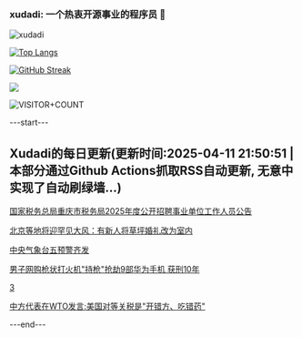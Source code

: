 ### xudadi: 一个热衷开源事业的程序员 👋

![xudadi](https://github-readme-stats-git-masterorgs-github-readme-stats-team.vercel.app/api?username=xudadi)

[![Top Langs](https://github-readme-stats.vercel.app/api/top-langs/?username=xudadi)](https://github.com/anuraghazra/github-readme-stats)

[![GitHub Streak](https://streak-stats.demolab.com?user=xudadi&locale=zh_Hans)](https://git.io/streak-stats)

![](https://raw.githubusercontent.com/xudadi/xudadi/main/assets/github-contribution-grid-snake.svg)

![VISITOR+COUNT](https://komarev.com/ghpvc/?username=xudadi&label=VISITOR+COUNT)


---start---

## Xudadi的每日更新(更新时间:2025-04-11 21:50:51 | 本部分通过Github Actions抓取RSS自动更新, 无意中实现了自动刷绿墙...)

[国家税务总局重庆市税务局2025年度公开招聘事业单位工作人员公告](https://www.gongkaoleida.com/article/2356745)

[北京等地将迎罕见大风：有新人将草坪婚礼改为室内](https://m.163.com/news/article/JSSRDCUH051492T3.html)

[中央气象台五预警齐发](https://m.163.com/news/article/JSSRS7EB0512D3VJ.html)

[男子网购枪状打火机"持枪"抢劫9部华为手机 获刑10年](https://m.163.com/news/article/JSSQPIMA051492T3.html)

[3](https://m.163.com/touch/news/sub/domestic)

[中方代表在WTO发言:美国对等关税是"开错方、吃错药"](https://m.163.com/news/article/JSQM3S140519DDQ2.html)

---end---
